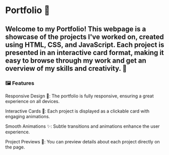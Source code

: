 # Portfolio 🌟
<h2>Welcome to my Portfolio! This webpage is a showcase of the projects I've worked on, created using HTML, CSS, and JavaScript. Each project is presented in an interactive card format, making it easy to browse through my work and get an overview of my skills and creativity. 🚀</h2>
<h3>🖼️ Features</h3>
<P>Responsive Design 📱: The portfolio is fully responsive, ensuring a great experience on all devices.</P>
<p>Interactive Cards 🎴: Each project is displayed as a clickable card with engaging animations.</p>
<p>Smooth Animations ✨: Subtle transitions and animations enhance the user experience.</p>
<p>Project Previews 👀: You can preview details about each project directly on the page.</p>
